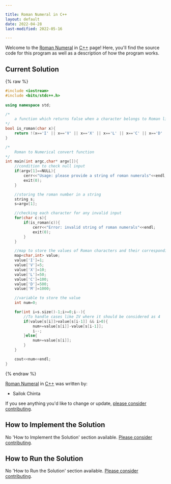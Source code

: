 ```yaml
---

title: Roman Numeral in C++
layout: default
date: 2022-04-28
last-modified: 2022-05-16

---
```


Welcome to the [Roman Numeral](https://sampleprograms.io/projects/roman-numeral) in [C++](https://sampleprograms.io/languages/c-plus-plus) page! Here, you'll find the source code for this program as well as a description of how the program works.

## Current Solution

{% raw %}

```c++
#include <iostream>
#include <bits/stdc++.h>
 
using namespace std;

/*
	a function which returns false when a character belongs to Roman literals else returns true
*/
bool is_roman(char x){
	return !(x=='I' || x=='V' || x=='X' || x=='L' || x=='C' || x=='D' || x=='M');
}

/*
	Roman to Numerical convert function
*/
int main(int argc,char* argv[]){
	//condition to check null input
	if(argv[1]==NULL){
		cerr<<"Usage: please provide a string of roman numerals"<<endl;
		exit(0);
	}

	//storing the roman number in a string
	string s;
	s=argv[1];

	//checking each character for any invalid input
	for(char c:s){
		if(is_roman(c)){
			cerr<<"Error: invalid string of roman numerals"<<endl;
			exit(0);
		}
	}

	//map to store the values of Roman characters and their corresponding integer value
	map<char,int> value;
	value['I']=1;
	value['V']=5;
	value['X']=10;
	value['L']=50;
	value['C']=100;
	value['D']=500;
	value['M']=1000;

	//variable to store the value
	int num=0;

	for(int i=s.size()-1;i>=0;i--){
		//To handle cases like IV where it should be considered as 4
		if(value[s[i]]>value[s[i-1]] && i>0){
			num+=value[s[i]]-value[s[i-1]];
			i--;
		}else{
			num+=value[s[i]];
		}
	}

	cout<<num<<endl;
}
```

{% endraw %}

[Roman Numeral](https://sampleprograms.io/projects/roman-numeral) in [C++](https://sampleprograms.io/languages/c-plus-plus) was written by:

- Sailok Chinta

If you see anything you'd like to change or update, [please consider contributing](https://github.com/TheRenegadeCoder/sample-programs).

## How to Implement the Solution

No 'How to Implement the Solution' section available. [Please consider contributing](https://github.com/TheRenegadeCoder/sample-programs-website).

## How to Run the Solution

No 'How to Run the Solution' section available. [Please consider contributing](https://github.com/TheRenegadeCoder/sample-programs-website).